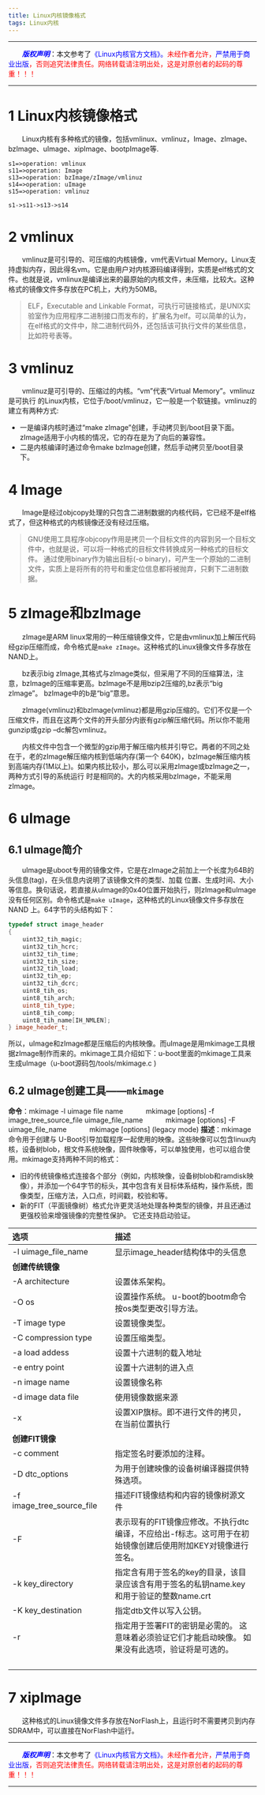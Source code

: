```yaml
---
title: Linux内核镜像格式
tags: Linux内核
---
```


------

&emsp;&emsp;<font color=blue>**_版权声明_**</font>：本文参考了<font color=blue>《Linux内核官方文档》。</font><font color=red>未经作者允许，<font color=blue>严禁用于商业出版</font>，否则追究法律责任。网络转载请注明出处，这是对原创者的起码的尊重！！！</font>

------


# 1 Linux内核镜像格式

&emsp;&emsp;Linux内核有多种格式的镜像，包括vmlinux、vmlinuz，Image、zImage、bzImage、uImage、xipImage、bootpImage等.
```flow
s1=>operation: vmlinux
s11=>operation: Image
s13=>operation: bzImage/zImage/vmlinuz
s14=>operation: uImage
s15=>operation: vmlinuz

s1->s11->s13->s14

```
# 2 vmlinux
&emsp;&emsp;vmlinuz是可引导的、可压缩的内核镜像，vm代表Virtual Memory。Linux支持虚拟内存，因此得名vm。它是由用户对内核源码编译得到，实质是elf格式的文件。也就是说，vmlinux是编译出来的最原始的内核文件，未压缩，比较大。这种格式的镜像文件多存放在PC机上，大约为50MB。
>ELF，Executable and Linkable Format，可执行可链接格式，是UNIX实验室作为应用程序二进制接口而发布的，扩展名为elf。可以简单的认为，在elf格式的文件中，除二进制代码外，还包括该可执行文件的某些信息，比如符号表等。

# 3 vmlinuz

&emsp;&emsp;vmlinuz是可引导的、压缩过的内核。“vm”代表“Virtual Memory”。vmlinuz是可执行 的Linux内核，它位于/boot/vmlinuz，它一般是一个软链接。vmlinuz的建立有两种方式:

* 一是编译内核时通过“make zImage”创建，手动拷贝到/boot目录下面。zImage适用于小内核的情况，它的存在是为了向后的兼容性。
* 二是内核编译时通过命令make bzImage创建，然后手动拷贝至/boot目录下。




# 4 Image
&emsp;&emsp;Image是经过objcopy处理的只包含二进制数据的内核代码，它已经不是elf格式了，但这种格式的内核镜像还没有经过压缩。
>GNU使用工具程序objcopy作用是拷贝一个目标文件的内容到另一个目标文件中，也就是说，可以将一种格式的目标文件转换成另一种格式的目标文件。 通过使用binary作为输出目标(-o binary)，可产生一个原始的二进制文件，实质上是将所有的符号和重定位信息都将被抛弃，只剩下二进制数据。

# 5 zImage和bzImage
&emsp;&emsp;zImage是ARM linux常用的一种压缩镜像文件，它是由vmlinux加上解压代码经gzip压缩而成，命令格式是`make zImage`。这种格式的Linux镜像文件多存放在NAND上。

&emsp;&emsp;bz表示big zImage,其格式与zImage类似，但采用了不同的压缩算法，注意，bzImage的压缩率更高。bzImage不是用bzip2压缩的,bz表示“big zImage”。 bzImage中的b是“big”意思。 

&emsp;&emsp;zImage(vmlinuz)和bzImage(vmlinuz)都是用gzip压缩的。它们不仅是一个压缩文件，而且在这两个文件的开头部分内嵌有gzip解压缩代码。所以你不能用gunzip或gzip –dc解包vmlinuz。

&emsp;&emsp;内核文件中包含一个微型的gzip用于解压缩内核并引导它。两者的不同之处在于，老的zImage解压缩内核到低端内存(第一个 640K)，bzImage解压缩内核到高端内存(1M以上)。如果内核比较小，那么可以采用zImage或bzImage之一，两种方式引导的系统运行 时是相同的。大的内核采用bzImage，不能采用zImage。


# 6 uImage
## 6.1 uImage简介
&emsp;&emsp;uImage是uboot专用的镜像文件，它是在zImage之前加上一个长度为64B的头信息(tag)，在头信息内说明了该镜像文件的类型、加载 位置、生成时间、大小等信息。换句话说，若直接从uImage的0x40位置开始执行，则zImage和uImage没有任何区别。命令格式是`make uImage`，这种格式的Linux镜像文件多存放在NAND 上。64字节的头结构如下：
```cpp
typedef struct image_header 
{
    uint32_tih_magic;
    uint32_tih_hcrc;
    uint32_tih_time;
    uint32_tih_size;
    uint32_tih_load;
    uint32_tih_ep;
    uint32_tih_dcrc;
    uint8_tih_os;
    uint8_tih_arch;
    uint8_tih_type;
    uint8_tih_comp;
    uint8_tih_name[IH_NMLEN];
} image_header_t;
```
所以，uImage和zImage都是压缩后的内核映像。而uImage是用mkimage工具根据zImage制作而来的。mkimage工具介绍如下：u-boot里面的mkimage工具来生成uImage（u-boot源码包/tools/mkimage.c )


## 6.2 uImage创建工具——`mkimage`
**命令**：mkimage -l uimage file name
&emsp;&emsp;&emsp;mkimage [options] -f image_tree_source_file uimage_file_name
&emsp;&emsp;&emsp;mkimage [options] -F uimage_file_name
&emsp;&emsp;&emsp;mkimage [options] (legacy mode)
**描述**：mkimage命令用于创建与 U-Boot引导加载程序一起使用的映像。这些映像可以包含linux内核，设备树blob，根文件系统映像，固件映像等，可以单独使用，也可以组合使用。mkimage支持两种不同的格式：

* 旧的传统镜像格式连接各个部分（例如，内核映像，设备树blob和ramdisk映像），并添加一个64字节的标头，其中包含有关目标体系结构，操作系统，图像类型，压缩方法，入口点，时间戳，校验和等。
* 新的FIT（平面镜像树）格式允许更灵活地处理各种类型的镜像，并且还通过更强校验来增强镜像的完整性保护。 它还支持启动验证。

<style>table{word-break:initial;}</style>
|选项|描述|
|:--|:--|
|-l uimage_file_name|显示image_header结构体中的头信息|
|**创建传统镜像**|
|-A architecture|设置体系架构。 
|-O os|设置操作系统。 u-boot的bootm命令按os类型更改引导方法。
|-T image type|设置镜像类型。  
|-C compression type|设置压缩类型。 
|-a load addess| 设置十六进制的载入地址
|-e entry point|设置十六进制的进入点
|-n image name|设置镜像名称
|-d image data file| 使用镜像数据来源
|-x     |设置XIP旗标。即不进行文件的拷贝，在当前位置执行
|**创建FIT镜像**|
|-c comment|指定签名时要添加的注释。
|-D dtc_options| 为用于创建映像的设备树编译器提供特殊选项。
|-f image_tree_source_file|描述FIT镜像结构和内容的镜像树源文件
|-F |表示现有的FIT镜像应修改。不执行dtc编译，不应给出-f标志。这可用于在初始镜像创建后使用附加KEY对镜像进行签名。
|-k key_directory| 指定含有用于签名的key的目录，该目录应该含有用于签名的私钥name.key和用于验证的整数name.crt
|-K key_destination|指定dtb文件以写入公钥。
|-r  |指定用于签署FIT的密钥是必需的。 这意味着必须验证它们才能启动映像。 如果没有此选项，验证将是可选的。
|&emsp;&emsp;&emsp;&emsp;&emsp;&emsp;&emsp;&emsp;&emsp;&emsp;&emsp;&emsp;||

# 7 xipImage
&emsp;&emsp;这种格式的Linux镜像文件多存放在NorFlash上，且运行时不需要拷贝到内存SDRAM中，可以直接在NorFlash中运行。


------

&emsp;&emsp;<font color=blue>**_版权声明_**</font>：本文参考了<font color=blue>《Linux内核官方文档》。</font><font color=red>未经作者允许，<font color=blue>严禁用于商业出版</font>，否则追究法律责任。网络转载请注明出处，这是对原创者的起码的尊重！！！</font>

------
